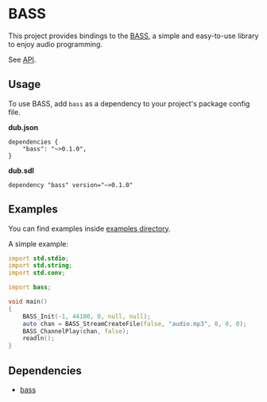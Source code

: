 # BASS
This project provides bindings to the [BASS](https://www.un4seen.com/bass.html), a simple and easy-to-use library to enjoy audio programming.

See [API](https://www.un4seen.com/doc/).

## Usage
To use BASS, add `bass` as a dependency to your project's package config file.

__dub.json__
```
dependencies {
    "bass": "~>0.1.0",
}
```

__dub.sdl__
```
dependency "bass" version="~>0.1.0"
```

## Examples

You can find examples inside [examples directory](https://github.com/elvodqa/bass/tree/master/examples).

A simple example:

```d
import std.stdio;
import std.string;
import std.conv;

import bass;

void main()
{
    BASS_Init(-1, 44100, 0, null, null);
    auto chan = BASS_StreamCreateFile(false, "audio.mp3", 0, 0, 0);
    BASS_ChannelPlay(chan, false);
    readln();
}

```

## Dependencies
- [bass](https://www.un4seen.com/bass.html)
